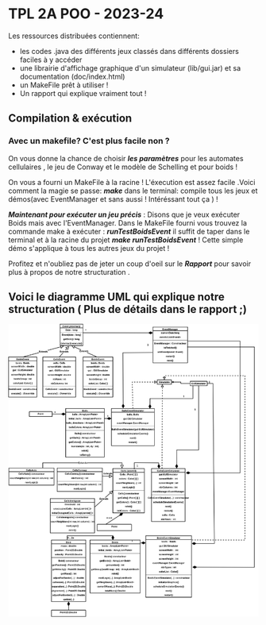 # TPL 2A POO - 2023-24

Les ressources distribuées contiennent:

- les codes .java des différents jeux classés dans différents dossiers faciles à y accéder
- une librairie d'affichage graphique d'un simulateur (lib/gui.jar) et sa documentation (doc/index.html)
- un MakeFile prêt à utiliser !
- Un rapport qui explique vraiment tout ! 



## Compilation & exécution
### Avec un makefile? C'est plus facile non ? 
On vous donne la chance de choisir ***les paramètres*** pour les automates cellulaires , le jeu de Conway et le modèle de Schelling et pour boids ! 

On vous a fourni un MakeFile à la racine ! 
L'éxecution est assez facile .Voici comment la magie se passe: 
***make*** dans le terminal: compile tous les jeux et démos(avec EventManager et sans aussi ! Intéréssant tout ça ) ! 

***Maintenant pour exécuter un jeu précis*** : Disons que je veux exécuter Boids mais avec l'EventManager. Dans le MakeFile fourni vous trouvez la commande make à exécuter : ***runTestBoidsEvent*** il suffit de taper dans le terminal et à la racine du projet ***make runTestBoidsEvent***  ! 
Cette simple démo s'applique à tous les autres jeux du projet ! 

Profitez et n'oubliez pas de jeter un coup d'oeil sur le ***Rapport*** pour savoir plus à propos de notre structuration .

## Voici le diagramme UML qui explique notre structuration ( Plus de détails dans le rapport ;)
![Diagramme UML du projet ](diagrammeUML.png)


